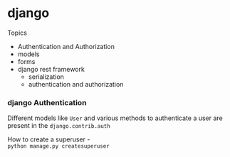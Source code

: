 # django

Topics
 - Authentication and Authorization
 - models
 - forms
 - django rest framework
   - serialization
   - authentication and authorization

### django Authentication
Different models like `User` and various methods to authenticate a user are present in the `django.contrib.auth`

How to create a superuser -\
`python manage.py createsuperuser`

